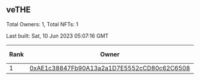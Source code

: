 ## veTHE

Total Owners: 1, Total NFTs: 1

Last built: Sat, 10 Jun 2023 05:07:16 GMT

| Rank | Owner | Voting Power | Influence | NFTs Id |
| --- | --- | --- | --- | --- |
  | 1 | [0xAE1c38847Fb90A13a2a1D7E5552cCD80c62C6508](https://debank.com/profile/0xAE1c38847Fb90A13a2a1D7E5552cCD80c62C6508?chain=bsc) | 2,242,414.218 | 4.39554% | 1 |